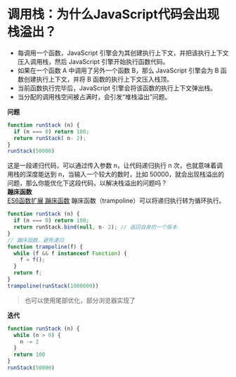 # 调用栈：为什么JavaScript代码会出现栈溢出？

- 每调用一个函数，JavaScript 引擎会为其创建执行上下文，并把该执行上下文压入调用栈，然后 JavaScript 引擎开始执行函数代码。
- 如果在一个函数 A 中调用了另外一个函数 B，那么 JavaScript 引擎会为 B 函数创建执行上下文，并将 B 函数的执行上下文压入栈顶。
- 当前函数执行完毕后，JavaScript 引擎会将该函数的执行上下文弹出栈。
- 当分配的调用栈空间被占满时，会引发“堆栈溢出”问题。

**问题**
```javascript
function runStack (n) {
  if (n === 0) return 100;
  return runStack( n- 2);
}
runStack(50000)
```
这是一段递归代码，可以通过传入参数 n，让代码递归执行 n 次，也就意味着调用栈的深度能达到 n，当输入一个较大的数时，比如 50000，就会出现栈溢出的问题，那么你能优化下这段代码，以解决栈溢出的问题吗？<br />**蹦床函数**<br />[ES6函数扩展 蹦床函数](https://es6.ruanyifeng.com/#docs/function)
蹦床函数（trampoline）可以将递归执行转为循环执行。
```javascript
function runStack (n) {
  if (n === 0) return 100;
  return runStack.bind(null, n- 2); // 返回自身的一个版本
}
// 蹦床函数，避免递归
function trampoline(f) {
  while (f && f instanceof Function) {
    f = f();
  }
  return f;
}
trampoline(runStack(1000000))
```
> 也可以使用尾部优化，部分浏览器实现了

**迭代**
```javascript
function runStack (n) {
  while (n > 0) {
    n -= 2
  }
  return 100
}
runStack(50000)
```
